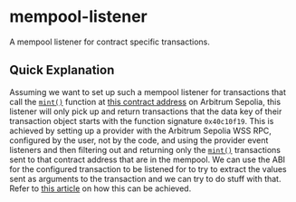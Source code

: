 # mempool-listener
A mempool listener for contract specific transactions.

## Quick Explanation
Assuming we want to set up such a mempool listener for transactions that call the [`mint()`](https://sepolia.arbiscan.io/writecontract/index?m=light&v=21.10.1.1&a=0xe3Bd885d1e0e39Db79f0375AE41048057199F344&n=arbsepolia&p=#collapse2) function at [this contract address](https://sepolia.arbiscan.io/address/0xe3Bd885d1e0e39Db79f0375AE41048057199F344) on Arbitrum Sepolia, this listener will only pick up and return transactions that the data key of their transaction object starts with the function signature `0x40c10f19`. This is achieved by setting up a provider with the Arbitrum Sepolia WSS RPC, configured by the user, not by the code, and using the provider event listeners and then filtering out and returning only the [`mint()`](https://sepolia.arbiscan.io/writecontract/index?m=light&v=21.10.1.1&a=0xe3Bd885d1e0e39Db79f0375AE41048057199F344&n=arbsepolia&p=#collapse2) transactions sent to that contract address that are in the mempool. We can use the ABI for the configured transaction to be listened for to try to extract the values sent as arguments to the transaction and we can try to do stuff with that. Refer to [this article](https://www.showwcase.com/article/14647/how-to-listen-to-pending-transactions-using-ethersjs) on how this can be achieved.